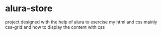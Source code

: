 # alura-store
 project designed with the help of alura to exercise my html and css mainly css-grid and how to display the content with css
